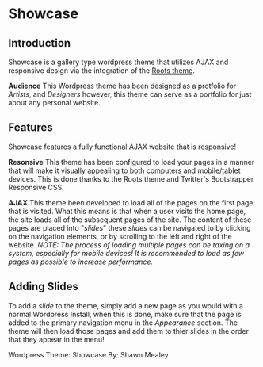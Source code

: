Showcase
========
Introduction
------------
Showcase is a gallery type wordpress theme that utilizes AJAX and responsive design via the integration of the [Roots theme](https://github.com/retlehs/roots). 

**Audience**
This Wordpress theme has been designed as a protfolio for *Artists*, and *Designers* however, this theme can serve as a portfolio for just about any personal website.

Features
--------
Showcase features a fully functional AJAX website that is responsive!

**Resonsive**
This theme has been configured to load your pages in a manner that will make it visually appealing to both computers and mobile/tablet devices. This is done thanks to the Roots theme and Twitter's Bootstrapper Responsive CSS.

**AJAX**
This theme been developed to load all of the pages on the first page that is visited. What this means is that when a user visits the home page, the site loads all of the subsequent pages of the site. The content of these pages are placed into "*slides*" these *slides* can be navigated to by clicking on the navigation elements, or  by scrolling to the left and right of the website.
*NOTE: The process of loading multiple pages can be taxing on a system, especially for mobile devices! It is recommended to load as few pages as possible to increase performance.*

Adding Slides
-------------
To add a *slide* to the theme, simply add a new page as you would with a normal Wordpress Install, when this is done, make sure that the page is added to the primary navigation menu in the *Appearance* section. The theme will then load those pages and add them to thier slides in the order that they appear in the menu!

Wordpress Theme: Showcase
By: Shawn Mealey